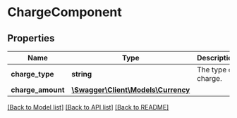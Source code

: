 # ChargeComponent

## Properties

Name | Type | Description | Notes
------------ | ------------- | ------------- | -------------
**charge_type** | **string** | The type of charge. | [optional]
**charge_amount** | [**\Swagger\Client\Models\Currency**](Currency.md) |  | [optional]

[[Back to Model list]](../../README.md#documentation-for-models) [[Back to API list]](../../README.md#documentation-for-api-endpoints) [[Back to README]](../../README.md)

